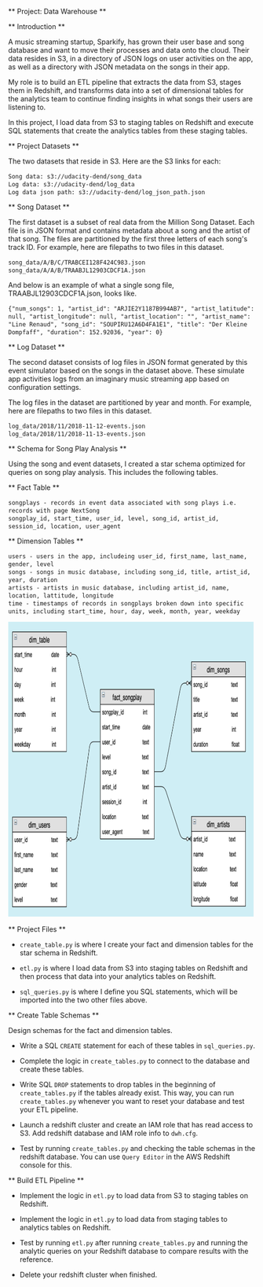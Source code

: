 ** Project: Data Warehouse **

** Introduction **

A music streaming startup, Sparkify, has grown their user base and song database and want to move their processes and data onto the cloud. Their data resides in S3, in a directory of JSON logs on user activities on the app, as well as a directory with JSON metadata on the songs in their app.

My role is to build an ETL pipeline that extracts the data from S3, stages them in Redshift, and transforms data into a set of dimensional tables for the analytics team to continue finding insights in what songs their users are listening to.

In this project, I load data from S3 to staging tables on Redshift and execute SQL statements that create the analytics tables from these staging tables.

** Project Datasets **

The two datasets that reside in S3. Here are the S3 links for each:

```
Song data: s3://udacity-dend/song_data
Log data: s3://udacity-dend/log_data
Log data json path: s3://udacity-dend/log_json_path.json
```

** Song Dataset **

The first dataset is a subset of real data from the Million Song Dataset. Each file is in JSON format and contains metadata about a song and the artist of that song. The files are partitioned by the first three letters of each song's track ID. For example, here are filepaths to two files in this dataset.

```
song_data/A/B/C/TRABCEI128F424C983.json
song_data/A/A/B/TRAABJL12903CDCF1A.json
```

And below is an example of what a single song file, TRAABJL12903CDCF1A.json, looks like.

```
{"num_songs": 1, "artist_id": "ARJIE2Y1187B994AB7", "artist_latitude": null, "artist_longitude": null, "artist_location": "", "artist_name": "Line Renaud", "song_id": "SOUPIRU12A6D4FA1E1", "title": "Der Kleine Dompfaff", "duration": 152.92036, "year": 0}
```

** Log Dataset **

The second dataset consists of log files in JSON format generated by this event simulator based on the songs in the dataset above. These simulate app activities logs from an imaginary music streaming app based on configuration settings.

The log files in the dataset are partitioned by year and month. For example, here are filepaths to two files in this dataset.

```
log_data/2018/11/2018-11-12-events.json
log_data/2018/11/2018-11-13-events.json
```

** Schema for Song Play Analysis **

Using the song and event datasets, I created a star schema optimized for queries on song play analysis. This includes the following tables.

** Fact Table **

```
songplays - records in event data associated with song plays i.e. records with page NextSong
songplay_id, start_time, user_id, level, song_id, artist_id, session_id, location, user_agent
```
** Dimension Tables **
```
users - users in the app, includeing user_id, first_name, last_name, gender, level
songs - songs in music database, including song_id, title, artist_id, year, duration
artists - artists in music database, including artist_id, name, location, lattitude, longitude
time - timestamps of records in songplays broken down into specific units, including start_time, hour, day, week, month, year, weekday
```

<img src="pic/schema_datawarehouse.png" width=500, height=600>

** Project Files **


- ```create_table.py``` is where I create your fact and dimension tables for the star schema in Redshift.

- ```etl.py``` is where I load data from S3 into staging tables on Redshift and then process that data into your analytics tables on Redshift.

- ```sql_queries.py``` is where I define you SQL statements, which will be imported into the two other files above.


** Create Table Schemas **

Design schemas for the fact and dimension tables.

- Write a SQL ```CREATE``` statement for each of these tables in ```sql_queries.py```.

- Complete the logic in ```create_tables.py``` to connect to the database and create these tables.

- Write SQL ```DROP``` statements to drop tables in the beginning of ```create_tables.py``` if the tables already exist. This way, you can run ```create_tables.py``` whenever you want to reset your database and test your ETL pipeline.

- Launch a redshift cluster and create an IAM role that has read access to S3.
Add redshift database and IAM role info to ```dwh.cfg```.

- Test by running ```create_tables.py``` and checking the table schemas in the  redshift database. You can use ```Query Editor``` in the AWS Redshift console for this.

** Build ETL Pipeline **

- Implement the logic in ```etl.py``` to load data from S3 to staging tables on Redshift.

- Implement the logic in ```etl.py``` to load data from staging tables to analytics tables on Redshift.

- Test by running ```etl.py``` after running ```create_tables.py``` and running the analytic queries on your Redshift database to compare results with the reference.

- Delete your redshift cluster when finished.
